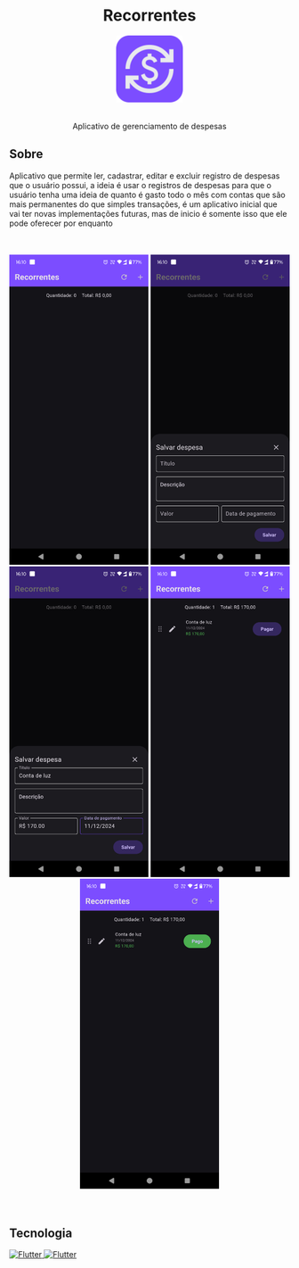 <h1 align="center">Recorrentes</h1>

<div align="center">
  <img 
       src="https://github.com/pedropfsf/recorrentes/blob/develop/assets/icon.png" 
       alt="Icon app"
       width="120px"
       height="120px"
  />
</div>
<br/>
<p align="center">Aplicativo de gerenciamento de despesas</p>

## Sobre
Aplicativo que permite ler, cadastrar, editar e excluir registro de despesas que o usuário possui, a ideia é usar o registros de despesas para que o usuário tenha uma ideia de quanto é gasto todo o mês com contas que são mais permanentes do que simples transações, é um aplicativo inicial que vai ter novas implementações futuras, mas de inicio é somente isso que ele pode oferecer por enquanto

<br/>
<br/>
<div align="center">
  <img
       src="https://github.com/pedropfsf/recorrentes/blob/develop/presentation/screenshot1.png"
       alt="Screenshot"
       width="250px"
   />
   <img
       src="https://github.com/pedropfsf/recorrentes/blob/develop/presentation/screenshot2.png"
       alt="Screenshot"
       width="250px"
   />
  <img
       src="https://github.com/pedropfsf/recorrentes/blob/develop/presentation/screenshot3.png"
       alt="Screenshot"
       width="250px"
   />
  <img
       src="https://github.com/pedropfsf/recorrentes/blob/develop/presentation/screenshot4.png"
       alt="Screenshot"
       width="250px"
   />
  <img
       src="https://github.com/pedropfsf/recorrentes/blob/develop/presentation/screenshot5.png"
       alt="Screenshot"
       width="250px"
   />
</div>

<br/>
<br/>
  
## Tecnologia
<a href="https://flutter.dev/" target="_black">
  <img src="https://cdn.jsdelivr.net/gh/devicons/devicon/icons/flutter/flutter-original.svg" width="50px" alt="Flutter" title="Flutter" /> 
<a href="https://dart.dev/" target="_black">
  <img src="https://cdn.jsdelivr.net/gh/devicons/devicon/icons/dart/dart-original.svg" width="50px" alt="Flutter" title="Flutter" />  
</a>
